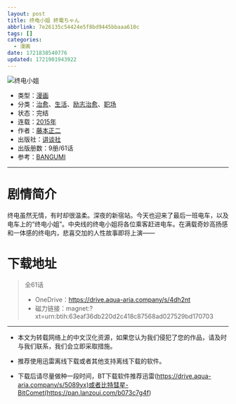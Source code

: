 ```yaml
---
layout: post
title: 终电小姐 終電ちゃん
abbrlink: 7e26135c54424e5f8bd9445bbaaa610c
tags: []
categories:
  - 漫画
date: 1721838540776
updated: 1721901943922
---
```


![终电小姐](https://img.20000207.xyz/file/dea0018dd2a84932691ba.jpg)

- 类型：[漫画](/index.php/category/漫画)
- 分类：[治愈](/index.php/category/治愈)、[生活](/index.php/category/生活)、[励志治愈](/index.php/category/励志治愈)、[职场](/index.php/category/职场)
- 状态：完结
- 连载：[2015年](/index.php/category/2015年)
- 作者：[藤本正二](/index.php/category/藤本正二)
- 出版社：[讲谈社](/index.php/category/讲谈社)
- 出版册数：9册/61话
- 参考：[BANGUMI](https://bangumi.tv/subject/178511)

***

# 剧情简介

终电虽然无情，有时却很温柔。深夜的新宿站。今天也迎来了最后一班电车，以及电车上的“终电小姐”。中央线的终电小姐将各位乘客赶进电车。在满载奇妙高扬感和一体感的终电内，悲喜交加的人性故事即将上演——

# 下载地址

> 全61话
>
> - OneDrive：<https://drive.aqua-aria.company/s/4dh2nt>
> - 磁力链接：magnet:?xt=urn:btih:63eaf36db220d2c418c87568ad027529bd170703

***

- 本文为转载网络上的中文汉化资源，如果您认为我们侵犯了您的作品，请及时与我们联系，我们会立即采取措施。

- 推荐使用迅雷离线下载或者其他支持离线下载的软件。

- 下载后请尽量做种一段时间，BT下载软件推荐迅雷(<https://drive.aqua-aria.company/s/5089yx)或者比特彗星-BitComet(https://pan.lanzouj.com/b073c7g4f>)
